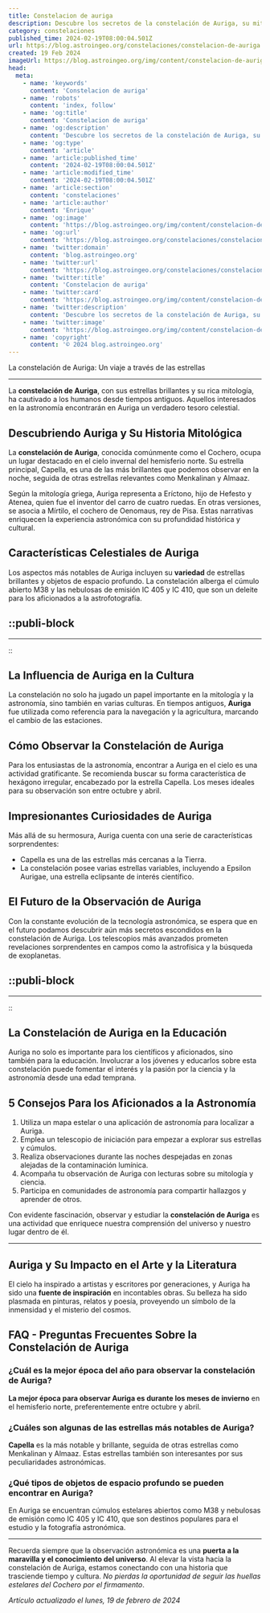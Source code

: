 ```yaml
---
title: Constelacion de auriga
description: Descubre los secretos de la constelación de Auriga, su mitología, estrellas y cómo localizar esta joya celeste en el cielo nocturno.
category: constelaciones
published_time: 2024-02-19T08:00:04.501Z
url: https://blog.astroingeo.org/constelaciones/constelacion-de-auriga
created: 19 Feb 2024
imageUrl: https://blog.astroingeo.org/img/content/constelacion-de-auriga_1.webp
head:
  meta:
    - name: 'keywords'
      content: 'Constelacion de auriga'
    - name: 'robots'
      content: 'index, follow'
    - name: 'og:title'
      content: 'Constelacion de auriga'
    - name: 'og:description'
      content: 'Descubre los secretos de la constelación de Auriga, su mitología, estrellas y cómo localizar esta joya celeste en el cielo nocturno.'
    - name: 'og:type'
      content: 'article'
    - name: 'article:published_time'
      content: '2024-02-19T08:00:04.501Z'
    - name: 'article:modified_time'
      content: '2024-02-19T08:00:04.501Z'
    - name: 'article:section'
      content: 'constelaciones'
    - name: 'article:author'
      content: 'Enrique'
    - name: 'og:image'
      content: 'https://blog.astroingeo.org/img/content/constelacion-de-auriga_1.webp'
    - name: 'og:url'
      content: 'https://blog.astroingeo.org/constelaciones/constelacion-de-auriga'
    - name: 'twitter:domain'
      content: 'blog.astroingeo.org'
    - name: 'twitter:url'
      content: 'https://blog.astroingeo.org/constelaciones/constelacion-de-auriga'
    - name: 'twitter:title'
      content: 'Constelacion de auriga'
    - name: 'twitter:card'
      content: 'https://blog.astroingeo.org/img/content/constelacion-de-auriga_1.webp'
    - name: 'twitter:description'
      content: 'Descubre los secretos de la constelación de Auriga, su mitología, estrellas y cómo localizar esta joya celeste en el cielo nocturno.'
    - name: 'twitter:image'
      content: 'https://blog.astroingeo.org/img/content/constelacion-de-auriga_1.webp'
    - name: 'copyright'
      content: '© 2024 blog.astroingeo.org'
---
```

La constelación de Auriga: Un viaje a través de las estrellas

---

La **constelación de Auriga**, con sus estrellas brillantes y su rica mitología, ha cautivado a los humanos desde tiempos antiguos. Aquellos interesados en la astronomía encontrarán en Auriga un verdadero tesoro celestial.

Descubriendo Auriga y Su Historia Mitológica
---

La **constelación de Auriga**, conocida comúnmente como el Cochero, ocupa un lugar destacado en el cielo invernal del hemisferio norte. Su estrella principal, Capella, es una de las más brillantes que podemos observar en la noche, seguida de otras estrellas relevantes como Menkalinan y Almaaz.

Según la mitología griega, Auriga representa a Eríctono, hijo de Hefesto y Atenea, quien fue el inventor del carro de cuatro ruedas. En otras versiones, se asocia a Mírtilo, el cochero de Oenomaus, rey de Pisa. Estas narrativas enriquecen la experiencia astronómica con su profundidad histórica y cultural.

Características Celestiales de Auriga
---

Los aspectos más notables de Auriga incluyen su **variedad** de estrellas brillantes y objetos de espacio profundo. La constelación alberga el cúmulo abierto M38 y las nebulosas de emisión IC 405 y IC 410, que son un deleite para los aficionados a la astrofotografía.


  ::publi-block
  ---
  ---
  ::
  
  

La Influencia de Auriga en la Cultura
---

La constelación no solo ha jugado un papel importante en la mitología y la astronomía, sino también en varias culturas. En tiempos antiguos, **Auriga** fue utilizada como referencia para la navegación y la agricultura, marcando el cambio de las estaciones.

Cómo Observar la Constelación de Auriga
---

Para los entusiastas de la astronomía, encontrar a Auriga en el cielo es una actividad gratificante. Se recomienda buscar su forma característica de hexágono irregular, encabezado por la estrella Capella. Los meses ideales para su observación son entre octubre y abril.

Impresionantes Curiosidades de Auriga
---

Más allá de su hermosura, Auriga cuenta con una serie de características sorprendentes:

- Capella es una de las estrellas más cercanas a la Tierra.
- La constelación posee varias estrellas variables, incluyendo a Epsilon Aurigae, una estrella eclipsante de interés científico.

El Futuro de la Observación de Auriga
---

Con la constante evolución de la tecnología astronómica, se espera que en el futuro podamos descubrir aún más secretos escondidos en la constelación de Auriga. Los telescopios más avanzados prometen revelaciones sorprendentes en campos como la astrofísica y la búsqueda de exoplanetas.


  ::publi-block
  ---
  ---
  ::
  
  

La Constelación de Auriga en la Educación
---

Auriga no solo es importante para los científicos y aficionados, sino también para la educación. Involucrar a los jóvenes y educarlos sobre esta constelación puede fomentar el interés y la pasión por la ciencia y la astronomía desde una edad temprana.

5 Consejos Para los Aficionados a la Astronomía
---

1. Utiliza un mapa estelar o una aplicación de astronomía para localizar a Auriga.
2. Emplea un telescopio de iniciación para empezar a explorar sus estrellas y cúmulos.
3. Realiza observaciones durante las noches despejadas en zonas alejadas de la contaminación lumínica.
4. Acompaña tu observación de Auriga con lecturas sobre su mitología y ciencia.
5. Participa en comunidades de astronomía para compartir hallazgos y aprender de otros.

Con evidente fascinación, observar y estudiar la **constelación de Auriga** es una actividad que enriquece nuestra comprensión del universo y nuestro lugar dentro de él.

---

Auriga y Su Impacto en el Arte y la Literatura
---

El cielo ha inspirado a artistas y escritores por generaciones, y Auriga ha sido una **fuente de inspiración** en incontables obras. Su belleza ha sido plasmada en pinturas, relatos y poesía, proveyendo un símbolo de la inmensidad y el misterio del cosmos.

FAQ - Preguntas Frecuentes Sobre la Constelación de Auriga
---

### ¿Cuál es la mejor época del año para observar la constelación de Auriga?

**La mejor época para observar Auriga es durante los meses de invierno** en el hemisferio norte, preferentemente entre octubre y abril.

### ¿Cuáles son algunas de las estrellas más notables de Auriga?

**Capella** es la más notable y brillante, seguida de otras estrellas como Menkalinan y Almaaz. Estas estrellas también son interesantes por sus peculiaridades astronómicas.

### ¿Qué tipos de objetos de espacio profundo se pueden encontrar en Auriga?

En Auriga se encuentran cúmulos estelares abiertos como M38 y nebulosas de emisión como IC 405 y IC 410, que son destinos populares para el estudio y la fotografía astronómica.

---

Recuerda siempre que la observación astronómica es una **puerta a la maravilla y el conocimiento del universo**. Al elevar la vista hacia la constelación de Auriga, estamos conectando con una historia que trasciende tiempo y cultura. *No pierdas la oportunidad de seguir las huellas estelares del Cochero por el firmamento*.

_Artículo actualizado el lunes, 19 de febrero de 2024_